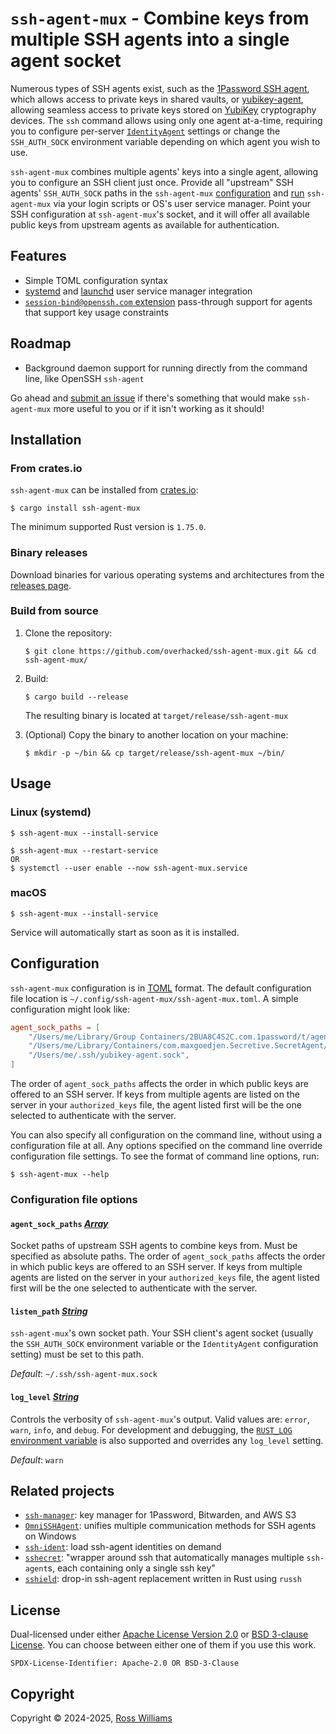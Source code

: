 # `ssh-agent-mux` - Combine keys from multiple SSH agents into a single agent socket

Numerous types of SSH agents exist, such as the [1Password SSH agent](https://developer.1password.com/docs/ssh/agent/), which allows access to private keys in shared vaults, or [yubikey-agent](https://github.com/FiloSottile/yubikey-agent), allowing seamless access to private keys stored on [YubiKey](https://www.yubico.com/products/) cryptography devices. The `ssh` command allows using only one agent at-a-time, requiring you to configure per-server [`IdentityAgent`](https://www.mankier.com/5/ssh_config#IdentityAgent) settings or change the `SSH_AUTH_SOCK` environment variable depending on which agent you wish to use.

`ssh-agent-mux` combines multiple agents' keys into a single agent, allowing you to configure an SSH client just once. Provide all "upstream" SSH agents' `SSH_AUTH_SOCK` paths in the `ssh-agent-mux` [configuration](#configuration) and [run](#usage) `ssh-agent-mux` via your login scripts or OS's user service manager. Point your SSH configuration at `ssh-agent-mux`'s socket, and it will offer all available public keys from upstream agents as available for authentication.

## Features

* Simple TOML configuration syntax
* [systemd](https://systemd.io/) and [launchd](https://en.wikipedia.org/wiki/Launchd) user service manager integration
* [`session-bind@openssh.com` extension](https://github.com/openssh/openssh-portable/blob/46e52fdae08b89264a0b23f94391c2bf637def34/PROTOCOL.agent) pass-through support for agents that support key usage constraints

## Roadmap

* Background daemon support for running directly from the command line, like OpenSSH `ssh-agent`

Go ahead and [submit an issue](https://github.com/overhacked/ssh-agent-mux/issues/new) if there's something that would make `ssh-agent-mux` more useful to you or if it isn't working as it should!

## Installation

### From crates.io

`ssh-agent-mux` can be installed from [crates.io](https://crates.io/crates/ssh-agent-mux):

```console
$ cargo install ssh-agent-mux
```

The minimum supported Rust version is `1.75.0`.

### Binary releases

Download binaries for various operating systems and architectures from the [releases page](https://github.com/overhacked/ssh-agent-mux/releases).

### Build from source

1. Clone the repository:
   ```console
   $ git clone https://github.com/overhacked/ssh-agent-mux.git && cd ssh-agent-mux/
   ```
2. Build:
   ```console
   $ cargo build --release
   ```

   The resulting binary is located at `target/release/ssh-agent-mux`
3. (Optional) Copy the binary to another location on your machine:
   ```console
   $ mkdir -p ~/bin && cp target/release/ssh-agent-mux ~/bin/
   ```

## Usage

### Linux (systemd)

```console
$ ssh-agent-mux --install-service

$ ssh-agent-mux --restart-service
OR
$ systemctl --user enable --now ssh-agent-mux.service
```

### macOS
```console
$ ssh-agent-mux --install-service
```

Service will automatically start as soon as it is installed.

## Configuration

`ssh-agent-mux` configuration is in [TOML](https://toml.io/en/v1.0.0) format. The default configuration file location is `~/.config/ssh-agent-mux/ssh-agent-mux.toml`. A simple configuration might look like:

```toml
agent_sock_paths = [
	"/Users/me/Library/Group Containers/2BUA8C4S2C.com.1password/t/agent.sock",
	"/Users/me/Library/Containers/com.maxgoedjen.Secretive.SecretAgent/Data/socket.ssh",
	"/Users/me/.ssh/yubikey-agent.sock",
]
```

The order of `agent_sock_paths` affects the order in which public keys are offered to an SSH server. If keys from multiple agents are listed on the server in your `authorized_keys` file, the agent listed first will be the one selected to authenticate with the server.

You can also specify all configuration on the command line, without using a configuration file at all. Any options specified on the command line override configuration file settings. To see the format of command line options, run:

```console
$ ssh-agent-mux --help
```

### Configuration file options

#### `agent_sock_paths` *[Array](https://toml.io/en/v1.0.0#array)*

Socket paths of upstream SSH agents to combine keys from. Must be specified as absolute paths. The order of `agent_sock_paths` affects the order in which public keys are offered to an SSH server. If keys from multiple agents are listed on the server in your `authorized_keys` file, the agent listed first will be the one selected to authenticate with the server.

#### `listen_path` *[String](https://toml.io/en/v1.0.0#string)*

`ssh-agent-mux`'s own socket path. Your SSH client's agent socket (usually the `SSH_AUTH_SOCK` environment variable or the `IdentityAgent` configuration setting) must be set to this path.

*Default*: `~/.ssh/ssh-agent-mux.sock`

#### `log_level` *[String](https://toml.io/en/v1.0.0#string)*

Controls the verbosity of `ssh-agent-mux`'s output. Valid values are: `error`, `warn`, `info`, and `debug`. For development and debugging, the [`RUST_LOG` environment variable](https://docs.rs/env_logger/latest/env_logger/#enabling-logging) is also supported and overrides any `log_level` setting.

*Default*: `warn`

## Related projects

* [`ssh-manager`](https://github.com/omegion/ssh-manager): key manager for 1Password, Bitwarden, and AWS S3
* [`OmniSSHAgent`](https://github.com/masahide/OmniSSHAgent?tab=readme-ov-file): unifies multiple communication methods for SSH agents on Windows
* [`ssh-ident`](https://github.com/ccontavalli/ssh-ident): load ssh-agent identities on demand
* [`sshecret`](https://github.com/thcipriani/sshecret): "wrapper around ssh that automatically manages multiple `ssh-agent`s, each containing only a single ssh key"
* [`sshield`](https://github.com/gotlougit/sshield): drop-in ssh-agent replacement written in Rust using `russh`

## License

Dual-licensed under either [Apache License Version 2.0](https://opensource.org/license/apache-2-0) or [BSD 3-clause License](https://opensource.org/license/bsd-3-clause). You can choose between either one of them if you use this work.

`SPDX-License-Identifier: Apache-2.0 OR BSD-3-Clause`

## Copyright

Copyright &copy; 2024-2025, [Ross Williams](mailto:ross@ross-williams.net)
